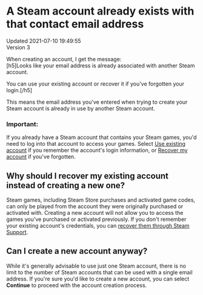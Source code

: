 # A Steam account already exists with that contact email address
Updated 2021-07-10 19:49:55  
Version 3  

When creating an account, I get the message:  
[h5]Looks like your email address is already associated with another Steam account.  
  
You can use your existing account or recover it if you've forgotten your login.[/h5]  
  
This means the email address you've entered when trying to create your Steam account is already in use by another Steam account.   
### Important:
If you already have a Steam account that contains your Steam games, you'd need to log into that account to access your games. Select [Use existing account](https://store.steampowered.com/login) if you remember the account's login information, or [Recover my account](https://help.steampowered.com/en/wizard/HelpWithLoginInfo?issueid=406) if you've forgotten.   
  
## Why should I recover my existing account instead of creating a new one?
  
Steam games, including Steam Store purchases and activated game codes, can only be played from the account they were originally purchased or activated with. Creating a new account will not allow you to access the games you've purchased or activated previously. If you don't remember your existing account's credentials, you can [recover them through Steam Support](https://help.steampowered.com/en/wizard/HelpWithLogin).  
  
  
## Can I create a new account anyway?
  
While it's generally advisable to use just one Steam account, there is no limit to the number of Steam accounts that can be used with a single email address. If you're sure you'd like to create a new account, you can select **Continue** to proceed with the account creation process.